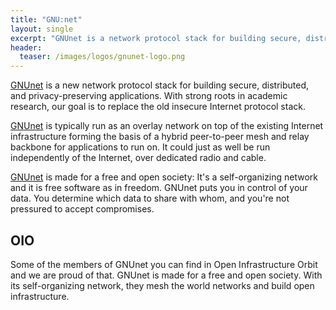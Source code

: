 ```yaml
---
title: "GNU:net"
layout: single
excerpt: "GNUnet is a network protocol stack for building secure, distributed, and privacy-preserving applications. GNUnet is made for a free and open society."
header:
  teaser: /images/logos/gnunet-logo.png
---
```



[GNUnet](https://https://gnunet.org "GNUnet.org Website") is a new network protocol stack for building secure, distributed, and privacy-preserving applications. With strong roots in academic research, our goal is to replace the old insecure Internet protocol stack.

[GNUnet](https://https://gnunet.org "GNUnet.org Website") is typically run as an overlay network on top of the existing Internet infrastructure forming the basis of a hybrid peer-to-peer mesh and relay backbone for applications to run on. It could just as well be run independently of the Internet, over dedicated radio and cable.

[GNUnet](https://https://gnunet.org "GNUnet.org Website") is made for a free and open society: It's a self-organizing network and it is free software as in freedom. GNUnet puts you in control of your data. You determine which data to share with whom, and you're not pressured to accept compromises.

## OIO

Some of the members of GNUnet you can find in Open Infrastructure Orbit and we are proud of that. GNUnet is made for a free and open society. With its self-organizing network, they mesh the world networks and build open infrastructure.
